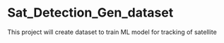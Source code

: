 # Sat_Detection_Gen_dataset
This project will create dataset to train ML model for tracking of satellite
